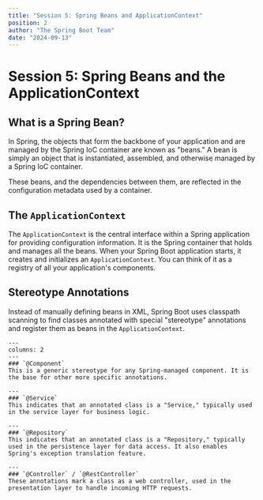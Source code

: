 ```yaml
---
title: "Session 5: Spring Beans and ApplicationContext"
position: 2
author: "The Spring Boot Team"
date: "2024-09-13"
---
```


# Session 5: Spring Beans and the ApplicationContext

## What is a Spring Bean?

In Spring, the objects that form the backbone of your application and are managed by the Spring IoC container are known as "beans." A bean is simply an object that is instantiated, assembled, and otherwise managed by a Spring IoC container.

These beans, and the dependencies between them, are reflected in the configuration metadata used by a container.

## The `ApplicationContext`

The `ApplicationContext` is the central interface within a Spring application for providing configuration information. It is the Spring container that holds and manages all the beans. When your Spring Boot application starts, it creates and initializes an `ApplicationContext`. You can think of it as a registry of all your application's components.

## Stereotype Annotations

Instead of manually defining beans in XML, Spring Boot uses classpath scanning to find classes annotated with special "stereotype" annotations and register them as beans in the `ApplicationContext`.

```grid
---
columns: 2
---
### `@Component`
This is a generic stereotype for any Spring-managed component. It is the base for other more specific annotations.

---
### `@Service`
This indicates that an annotated class is a "Service," typically used in the service layer for business logic.

---
### `@Repository`
This indicates that an annotated class is a "Repository," typically used in the persistence layer for data access. It also enables Spring's exception translation feature.

---
### `@Controller` / `@RestController`
These annotations mark a class as a web controller, used in the presentation layer to handle incoming HTTP requests.
```